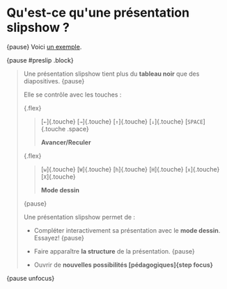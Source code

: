 # **Qu'est-ce** qu'une présentation slipshow ?

{pause}
Voici [un exemple](https://choum.net/panglesd/slides/WDCM-2021-slips/wdcm-ada.html#2,21).

{pause #preslip .block}
> Une présentation slipshow tient plus du **tableau noir** que des diapositives. {pause}
>
> Elle se contrôle avec les touches :
>
> {.flex}
> > [`←`]{.touche} [`→`]{.touche} [`↑`]{.touche} [`↓`]{.touche} [`SPACE`]{.touche .space}
> >
> > **Avancer/Reculer**
>
> {.flex}
> > [`w`]{.touche} [`W`]{.touche} [`h`]{.touche} [`H`]{.touche} [`x`]{.touche} [`X`]{.touche}
> >
> > **Mode dessin**
>
> {pause}
>
>
> Une présentation slipshow permet de :
>
> - Compléter interactivement sa présentation avec le **mode dessin**. Essayez! {pause}
>
> - Faire apparaître **la structure** de la présentation. {pause}
>
> - Ouvrir de **nouvelles possibilités [pédagogiques]{step focus}**

{pause unfocus}
